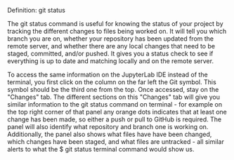 Definition: git status

The git status command is useful for knowing the status of your project by tracking the different changes to files being worked on. It will tell you which branch you are on, whether your repository has been updated from the remote server, and whether there are any local changes that need to be staged, committed, and/or pushed. It gives you a status check to see if everything is up to date and matching locally and on the remote server. 

To access the same information on the JupyterLab IDE instead of the terminal, you first click on the column on the far left the Git symbol. This symbol should be the third one from the top. Once accessed, stay on the "Changes" tab. The different sections on this "Changes" tab will give you similar information to the git status command on terminal - for example on the top right corner of that panel any orange dots indicates that at least one change has been made, so either a push or pull to GitHub is required. The panel will also identify what repository and branch one is working on. Additionally, the panel also shows what files have have been changed, which changes have been staged, and what files are untracked - all similar alerts to what the $ git status terminal command would show us. 


